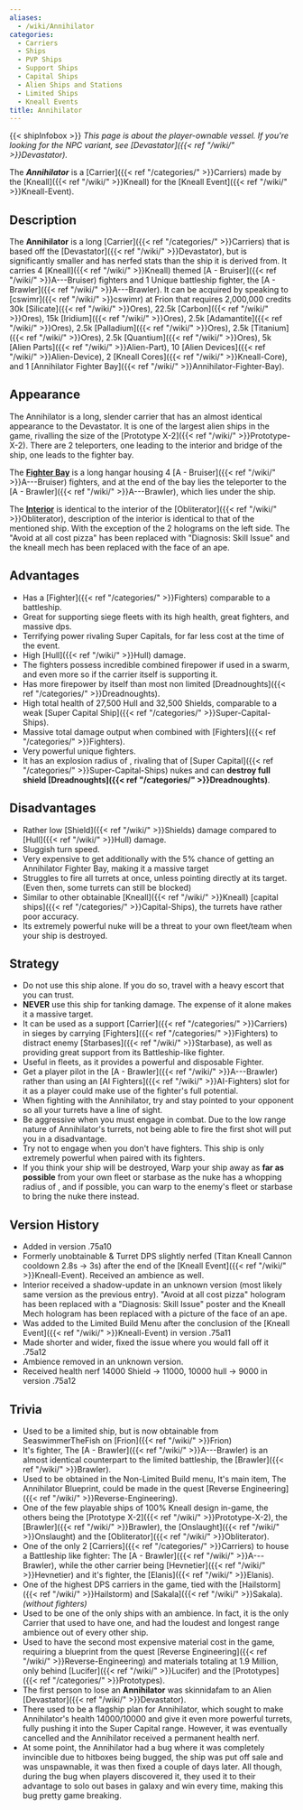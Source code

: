 ```yaml
---
aliases:
  - /wiki/Annihilator
categories:
  - Carriers
  - Ships
  - PVP Ships
  - Support Ships
  - Capital Ships
  - Alien Ships and Stations
  - Limited Ships
  - Kneall Events
title: Annihilator
---
```


{{< shipInfobox >}} _This page is about the player-ownable vessel. If you're looking for the NPC variant, see [Devastator]({{< ref "/wiki/" >}}Devastator)._

The **_Annihilator_** is a [Carrier]({{< ref "/categories/" >}}Carriers) made by the [Kneall]({{< ref "/wiki/" >}}Kneall) for the [Kneall Event]({{< ref "/wiki/" >}}Kneall-Event).

## Description

The **Annihilator** is a long [Carrier]({{< ref "/categories/" >}}Carriers) that is based off the [Devastator]({{< ref "/wiki/" >}}Devastator), but is significantly smaller and has nerfed stats than the ship it is derived from. It carries 4 [Kneall]({{< ref "/wiki/" >}}Kneall) themed [A - Bruiser]({{< ref "/wiki/" >}}A---Bruiser) fighters and 1 Unique battleship fighter, the [A - Brawler]({{< ref "/wiki/" >}}A---Brawler). It can be acquired by speaking to [cswimr]({{< ref "/wiki/" >}}cswimr) at Frion that requires 2,000,000 credits 30k [Silicate]({{< ref "/wiki/" >}}Ores), 22.5k [Carbon]({{< ref "/wiki/" >}}Ores), 15k [Iridium]({{< ref "/wiki/" >}}Ores), 2.5k [Adamantite]({{< ref "/wiki/" >}}Ores), 2.5k [Palladium]({{< ref "/wiki/" >}}Ores), 2.5k [Titanium]({{< ref "/wiki/" >}}Ores), 2.5k [Quantium]({{< ref "/wiki/" >}}Ores), 5k [Alien Parts]({{< ref "/wiki/" >}}Alien-Part), 10 [Alien Devices]({{< ref "/wiki/" >}}Alien-Device), 2 [Kneall Cores]({{< ref "/wiki/" >}}Kneall-Core), and 1 [Annihilator Fighter Bay]({{< ref "/wiki/" >}}Annihilator-Fighter-Bay).

## Appearance

The Annihilator is a long, slender carrier that has an almost identical appearance to the Devastator. It is one of the largest alien ships in the game, rivalling the size of the [Prototype X-2]({{< ref "/wiki/" >}}Prototype-X-2). There are 2 teleporters, one leading to the interior and bridge of the ship, one leads to the fighter bay.

The <u>**Fighter Bay**</u> is a long hangar housing 4 [A - Bruiser]({{< ref "/wiki/" >}}A---Bruiser) fighters, and at the end of the bay lies the teleporter to the [A - Brawler]({{< ref "/wiki/" >}}A---Brawler), which lies under the ship.

The <u>**Interior**</u> is identical to the interior of the [Obliterator]({{< ref "/wiki/" >}}Obliterator), description of the interior is identical to that of the mentioned ship. With the exception of the 2 holograms on the left side. The "Avoid at all cost pizza" has been replaced with "Diagnosis: Skill Issue" and the kneall mech has been replaced with the face of an ape.

## Advantages

- Has a [Fighter]({{< ref "/categories/" >}}Fighters) comparable to a battleship.
- Great for supporting siege fleets with its high health, great fighters, and massive dps.
- Terrifying power rivaling Super Capitals, for far less cost at the time of the event.
- High [Hull]({{< ref "/wiki/" >}}Hull) damage.
- The fighters possess incredible combined firepower if used in a swarm, and even more so if the carrier itself is supporting it.
- Has more firepower by itself than most non limited [Dreadnoughts]({{< ref "/categories/" >}}Dreadnoughts).
- High total health of 27,500 Hull and 32,500 Shields, comparable to a weak [Super Capital Ship]({{< ref "/categories/" >}}Super-Capital-Ships).
- Massive total damage output when combined with [Fighters]({{< ref "/categories/" >}}Fighters).
- Very powerful unique fighters.
- It has an explosion radius of , rivaling that of [Super Capital]({{< ref "/categories/" >}}Super-Capital-Ships) nukes and can **destroy full shield [Dreadnoughts]({{< ref "/categories/" >}}Dreadnoughts)**.

## Disadvantages

- Rather low [Shield]({{< ref "/wiki/" >}}Shields) damage compared to [Hull]({{< ref "/wiki/" >}}Hull) damage.
- Sluggish turn speed.
- Very expensive to get additionally with the 5% chance of getting an Annihilator Fighter Bay, making it a massive target
- Struggles to fire all turrets at once, unless pointing directly at its target. (Even then, some turrets can still be blocked)
- Similar to other obtainable [Kneall]({{< ref "/wiki/" >}}Kneall) [capital ships]({{< ref "/categories/" >}}Capital-Ships), the turrets have rather poor accuracy.
- Its extremely powerful nuke will be a threat to your own fleet/team when your ship is destroyed.

## Strategy

- Do not use this ship alone. If you do so, travel with a heavy escort that you can trust.
- **NEVER** use this ship for tanking damage. The expense of it alone makes it a massive target.
- It can be used as a support [Carrier]({{< ref "/categories/" >}}Carriers) in sieges by carrying [Fighters]({{< ref "/categories/" >}}Fighters) to distract enemy [Starbases]({{< ref "/wiki/" >}}Starbase), as well as providing great support from its Battleship-like fighter.
- Useful in fleets, as it provides a powerful and disposable Fighter.
- Get a player pilot in the [A - Brawler]({{< ref "/wiki/" >}}A---Brawler) rather than using an [AI Fighters]({{< ref "/wiki/" >}}AI-Fighters) slot for it as a player could make use of the fighter's full potential.
- When fighting with the Annihilator, try and stay pointed to your opponent so all your turrets have a line of sight.
- Be aggressive when you must engage in combat. Due to the low range nature of Annihilator's turrets, not being able to fire the first shot will put you in a disadvantage.
- Try not to engage when you don't have fighters. This ship is only extremely powerful when paired with its fighters.
- If you think your ship will be destroyed, Warp your ship away as **far as possible** from your own fleet or starbase as the nuke has a whopping radius of , and if possible, you can warp to the enemy's fleet or starbase to bring the nuke there instead.

## Version History

- Added in version .75a10
- Formerly unobtainable & Turret DPS slightly nerfed (Titan Kneall Cannon cooldown 2.8s -> 3s) after the end of the [Kneall Event]({{< ref "/wiki/" >}}Kneall-Event). Received an ambience as well.
- Interior received a shadow-update in an unknown version (most likely same version as the previous entry). "Avoid at all cost pizza" hologram has been replaced with a "Diagnosis: Skill Issue" poster and the Kneall Mech hologram has been replaced with a picture of the face of an ape.
- Was added to the Limited Build Menu after the conclusion of the [Kneall Event]({{< ref "/wiki/" >}}Kneall-Event) in version .75a11
- Made shorter and wider, fixed the issue where you would fall off it .75a12
- Ambience removed in an unknown version.
- Received health nerf 14000 Shield -> 11000, 10000 hull -> 9000 in version .75a12

## Trivia

- Used to be a limited ship, but is now obtainable from SeaswimmerTheFish on [Frion]({{< ref "/wiki/" >}}Frion)
- It's fighter, The [A - Brawler]({{< ref "/wiki/" >}}A---Brawler) is an almost identical counterpart to the limited battleship, the [Brawler]({{< ref "/wiki/" >}}Brawler).
- Used to be obtained in the Non-Limited Build menu, It's main item, The Annihilator Blueprint, could be made in the quest [Reverse Engineering]({{< ref "/wiki/" >}}Reverse-Engineering).
- One of the few playable ships of 100% Kneall design in-game, the others being the [Prototype X-2]({{< ref "/wiki/" >}}Prototype-X-2), the [Brawler]({{< ref "/wiki/" >}}Brawler), the [Onslaught]({{< ref "/wiki/" >}}Onslaught) and the [Obliterator]({{< ref "/wiki/" >}}Obliterator).
- One of the only 2 [Carriers]({{< ref "/categories/" >}}Carriers) to house a Battleship like fighter: The [A - Brawler]({{< ref "/wiki/" >}}A---Brawler), while the other carrier being [Hevnetier]({{< ref "/wiki/" >}}Hevnetier) and it's fighter, the [Elanis]({{< ref "/wiki/" >}}Elanis).
- One of the highest DPS carriers in the game, tied with the [Hailstorm]({{< ref "/wiki/" >}}Hailstorm) and [Sakala]({{< ref "/wiki/" >}}Sakala). _(without fighters)_
- Used to be one of the only ships with an ambience. In fact, it is the only Carrier that used to have one, and had the loudest and longest range ambience out of every other ship.
- Used to have the second most expensive material cost in the game, requiring a blueprint from the quest [Reverse Engineering]({{< ref "/wiki/" >}}Reverse-Engineering) and materials totaling at 1.9 Million, only behind [Lucifer]({{< ref "/wiki/" >}}Lucifer) and the [Prototypes]({{< ref "/categories/" >}}Prototypes).
- The first person to lose an **Annihilator** was skinnidafam to an Alien [Devastator]({{< ref "/wiki/" >}}Devastator).
- There used to be a flagship plan for Annihilator, which sought to make Annihilator's health 14000/10000 and give it even more powerful turrets, fully pushing it into the Super Capital range. However, it was eventually cancelled and the Annihilator received a permanent health nerf.
- At some point, the Annihilator had a bug where it was completely invincible due to hitboxes being bugged, the ship was put off sale and was unspawnable, it was then fixed a couple of days later. All though, during the bug when players discovered it, they used it to their advantage to solo out bases in galaxy and win every time, making this bug pretty game breaking.
